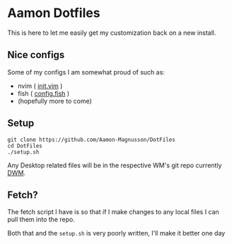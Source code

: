 # Aamon Dotfiles

This is here to let me easily get my customization back on a new install.

## Nice configs

Some of my configs I am somewhat proud of such as:

- nvim ( [init.vim](nvim/init.vim) )
- fish ( [config.fish](config.fish) )
- (hopefully more to come)

## Setup

```
git clone https://github.com/Aamon-Magnusson/DotFiles
cd DotFiles
./setup.sh
```

Any Desktop related files will be in the respective WM's git repo currently [DWM](https://github.com/Aamon-Magnusson/AamonDwm).

## Fetch?

The fetch script I have is so that if I make changes to any local files I can pull them into the repo.

Both that and the `setup.sh` is very poorly written, I'll make it better one day

